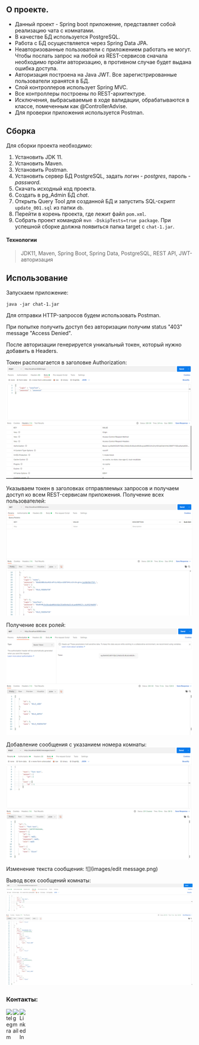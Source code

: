 ## О проекте.
* Данный проект - Spring boot приложение, представляет собой реализацию чата c комнатами.
* В качестве БД используется PostgreSQL.
* Работа с БД осуществляется через Spring Data JPA.
* Неавторизованные пользователи с приложением работать не могут. Чтобы послать запрос на любой из
  REST-сервисов сначала необходимо пройти авторизацию, в противном случае будет выдана ошибка доступа.
* Авторизация построена на Java JWT. Все зарегистрированные пользователи хранятся в БД.
* Слой контроллеров использует Spring MVC.
* Все контроллеры построены по REST-архитектуре.
* Исключения, выбрасываемые в ходе валидации, обрабатываются в классе, помеченным как @ControllerAdvise.
* Для проверки приложения используется Postman.

## Сборка

Для сборки проекта необходимо:
1. Установить JDK 11.
2. Установить Maven.
3. Установить Postman.
4. Установить сервер БД PostgreSQL, задать логин - *postgres*, пароль - *password*.
5. Скачать исходный код проекта.
6. Создать в pg_Admin БД *chat*.
7. Открыть Query Tool для созданной БД и запустить SQL-скрипт `update_001.sql` из папки `db`.
8. Перейти в корень проекта, где лежит файл `pom.xml`.
9. Собрать проект командой `mvn -DskipTests=true package`.
   При успешной сборке должна появиться папка target c `chat-1.jar`.

#### Технологии
> JDK11, Maven, Spring Boot, Spring Data, PostgreSQL, REST API, JWT-авторизация

## Использование

Запускаем приложение:
```
java -jar chat-1.jar
```

Для отправки HTTP-запросов будем использовать Postman.

При попытке получить доступ без авторизации получим status "403" message "Access Denied".

После авторизации генерируется уникальный токен, который нужно добавить в Headers. 

Токен располагается в заголовке Authorization:
![](images/login.png)

Указываем токен в заголовках отправляемых запросов и получаем доступ ко всем REST-сервисам приложения.
Получение всех пользователей:
![](images/persons.png)

Получение всех ролей:
![](images/roles.png)

Добавление сообщения с указанием номера комнаты:
![](images/message.png)

Изменение текста сообщения:
![](images/edit message.png)

Вывод всех сообщений комнаты:
![](images/allMessagesRoom.png)


### Контакты:
[<img align="left" alt="telegram" width="18px" src="https://cdn.jsdelivr.net/npm/simple-icons@3.3.0/icons/telegram.svg" />][telegram]
[<img align="left" alt="gmail" width="18px" src="https://cdn.jsdelivr.net/npm/simple-icons@3.3.0/icons/gmail.svg" />][gmail]
[<img align="left" alt="LinkedIn" width="18px" src="https://cdn.jsdelivr.net/npm/simple-icons@v3/icons/linkedin.svg" />][linkedin]


[telegram]: https://t.me/GrokDen
[gmail]: mailto:den.voiten@gmail.com
[linkedin]: https://www.linkedin.com/in/denis-voytenko-585488117/

